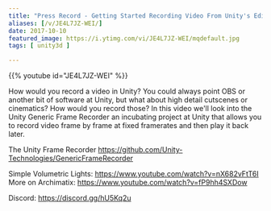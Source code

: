 ```yaml
---
title: "Press Record - Getting Started Recording Video From Unity's Editor"
aliases: [/v/JE4L7JZ-WEI/]
date: 2017-10-10
featured_image: https://i.ytimg.com/vi/JE4L7JZ-WEI/mqdefault.jpg
tags: [ unity3d ]

---
```


{{% youtube id="JE4L7JZ-WEI" %}}

How would you record a video in Unity? You could always point OBS or another bit of software at Unity, but what about high detail cutscenes or cinematics? How would you record those? In this video we'll look into the Unity Generic Frame Recorder an incubating project at Unity that allows you to record video frame by frame at fixed framerates and then play it back later.

The Unity Frame Recorder https://github.com/Unity-Technologies/GenericFrameRecorder

Simple Volumetric Lights: https://www.youtube.com/watch?v=nX682vFtT6I
More on Archimatix: https://www.youtube.com/watch?v=fP9hh4SXDow

Discord: https://discord.gg/hU5Kq2u